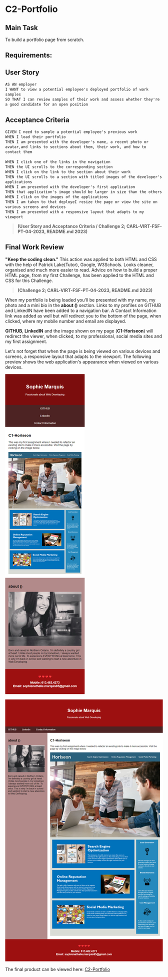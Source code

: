 # C2-Portfolio

## Main Task

To build a portfolio page from scratch.

## Requirements:

## User Story

```
AS AN employer
I WANT to view a potential employee's deployed portfolio of work samples
SO THAT I can review samples of their work and assess whether they're a good candidate for an open position

```

## Acceptance Criteria

```
GIVEN I need to sample a potential employee's previous work
WHEN I load their portfolio
THEN I am presented with the developer's name, a recent photo or avatar,and links to sections about them, their work, and how to contact them 

WHEN I click one of the links in the navigation
THEN the UI scrolls to the corresponding section
WHEN I click on the link to the section about their work
THEN the UI scrolls to a section with titled images of the developer's applications
WHEN I am presented with the developer's first application
THEN that application's image should be larger in size than the others
WHEN I click on the images of the applications
THEN I am taken to that deployeI resize the page or view the site on various screens and devices
THEN I am presented with a responsive layout that adapts to my viewport

``` 
> **(User Story and Acceptance Criteria / Challenge 2; CARL-VIRT-FSF-PT-04-2023, README.md 2023)** 

## Final Work Review

**"Keep the coding clean."** This action was applied to both HTML and CSS with the help of Patrick Lake(Tutor), Google, W3Schools. Looks cleaner, organised and much more easier to read. Advice on how to build a proper HTML page, from my first Challenge, has been applied to the HTML and CSS for this Challenge.

> **(Challenge 2; CARL-VIRT-FSF-PT-04-2023, README.md 2023)**

When my portfolio is being loaded you'll be presented with my name, my photo and a mini bio in the **about ()** section. Links to my profiles on GITHUB and LinkedIN have been added to a navigation bar. A Contact Information link was added as well but will redirect you to the bottom of the page, when clicked, where my mobile number and email are displayed.

**GITHUB**, **LinkedIN** and the image shown on my page (**C1-Horiseon**) will redirect the viewer, when clicked, to my professional, social media sites and my first assignment.  

Let's not forget that when the page is being viewed on various devices and screens, a responsive layout that adapts to the viewport. The following preview shows the web application's appearance when viewed on various devices. 


![image](assets\images\C2-Portfolio1.png)


![image](assets\images\C2-Portfolio.png)


The final product can be viewed here: [C2-Portfolio](https://smarquis85.github.io/C1-Horiseon/)
